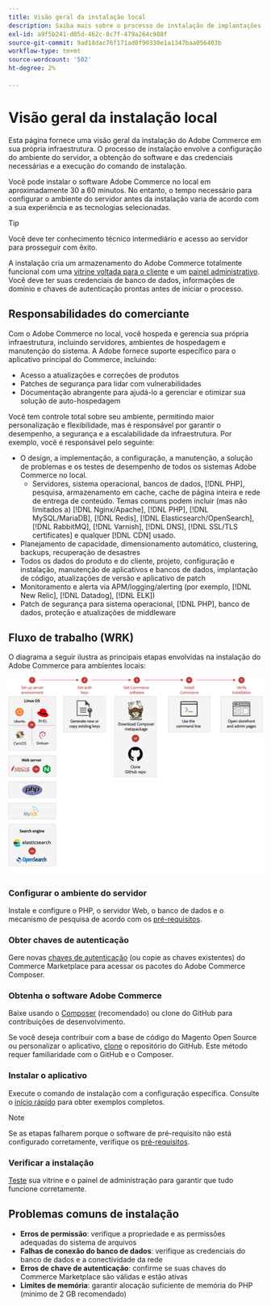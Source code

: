 ```yaml
---
title: Visão geral da instalação local
description: Saiba mais sobre o processo de instalação de implantações locais do Adobe Commerce.
exl-id: a9f5b241-d05d-462c-8c7f-479a264c988f
source-git-commit: 9ad18dac76f171ad0f90330e1a1347baa056403b
workflow-type: tm+mt
source-wordcount: '502'
ht-degree: 2%

---
```



# Visão geral da instalação local

Esta página fornece uma visão geral da instalação do Adobe Commerce em sua própria infraestrutura. O processo de instalação envolve a configuração do ambiente do servidor, a obtenção do software e das credenciais necessárias e a execução do comando de instalação.

Você pode instalar o software Adobe Commerce no local em aproximadamente 30 a 60 minutos. No entanto, o tempo necessário para configurar o ambiente do servidor antes da instalação varia de acordo com a sua experiência e as tecnologias selecionadas.

>[!TIP]
>
>Você deve ter conhecimento técnico intermediário e acesso ao servidor para prosseguir com êxito.

A instalação cria um armazenamento do Adobe Commerce totalmente funcional com uma [vitrine voltada para o cliente](https://experienceleague.adobe.com/en/docs/commerce-admin/start/storefront/storefront) e um [painel administrativo](https://experienceleague.adobe.com/en/docs/commerce-admin/start/admin/admin). Você deve ter suas credenciais de banco de dados, informações de domínio e chaves de autenticação prontas antes de iniciar o processo.

## Responsabilidades do comerciante

Com o Adobe Commerce no local, você hospeda e gerencia sua própria infraestrutura, incluindo servidores, ambientes de hospedagem e manutenção do sistema. A Adobe fornece suporte específico para o aplicativo principal do Commerce, incluindo:

- Acesso a atualizações e correções de produtos
- Patches de segurança para lidar com vulnerabilidades
- Documentação abrangente para ajudá-lo a gerenciar e otimizar sua solução de auto-hospedagem

Você tem controle total sobre seu ambiente, permitindo maior personalização e flexibilidade, mas é responsável por garantir o desempenho, a segurança e a escalabilidade da infraestrutura. Por exemplo, você é responsável pelo seguinte:

- O design, a implementação, a configuração, a manutenção, a solução de problemas e os testes de desempenho de todos os sistemas Adobe Commerce no local.
   - Servidores, sistema operacional, bancos de dados, [!DNL PHP], pesquisa, armazenamento em cache, cache de página inteira e rede de entrega de conteúdo. Temas comuns podem incluir (mas não limitados a) [!DNL Nginx/Apache], [!DNL PHP], [!DNL MySQL/MariaDB], [!DNL Redis], [!DNL Elasticsearch/OpenSearch], [!DNL RabbitMQ], [!DNL Varnish], [!DNL DNS], [!DNL SSL/TLS certificates] e qualquer [!DNL CDN] usado.
- Planejamento de capacidade, dimensionamento automático, clustering, backups, recuperação de desastres
- Todos os dados do produto e do cliente, projeto, configuração e instalação, manutenção de aplicativos e bancos de dados, implantação de código, atualizações de versão e aplicativo de patch
- Monitoramento e alerta via APM/logging/alerting (por exemplo, [!DNL New Relic], [!DNL Datadog], [!DNL ELK])
- Patch de segurança para sistema operacional, [!DNL PHP], banco de dados, proteção e atualizações de middleware

## Fluxo de trabalho (WRK)

O diagrama a seguir ilustra as principais etapas envolvidas na instalação do Adobe Commerce para ambientes locais:

![Como funciona a instalação](../assets/installation/on-premises-install.drawio.svg)

### Configurar o ambiente do servidor

Instale e configure o PHP, o servidor Web, o banco de dados e o mecanismo de pesquisa de acordo com os [pré-requisitos](prerequisites/overview.md).

### Obter chaves de autenticação

Gere novas [chaves de autenticação](prerequisites/authentication-keys.md) (ou copie as chaves existentes) do Commerce Marketplace para acessar os pacotes do Adobe Commerce Composer.

### Obtenha o software Adobe Commerce

Baixe usando o [Composer](prerequisites/commerce.md) (recomendado) ou clone do GitHub para contribuições de desenvolvimento.

Se você deseja contribuir com a base de código do Magento Open Source ou personalizar o aplicativo, [clone](https://developer.adobe.com/commerce/contributor/guides/install/clone-repository/) o repositório do GitHub. Este método requer familiaridade com o GitHub e o Composer.

### Instalar o aplicativo

Execute o comando de instalação com a configuração específica. Consulte o [início rápido](composer.md) para obter exemplos completos.

>[!NOTE]
>
>Se as etapas falharem porque o software de pré-requisito não está configurado corretamente, verifique os [pré-requisitos](prerequisites/overview.md).

### Verificar a instalação

[Teste](next-steps/verify.md) sua vitrine e o painel de administração para garantir que tudo funcione corretamente.

## Problemas comuns de instalação

- **Erros de permissão**: verifique a propriedade e as permissões adequadas do sistema de arquivos
- **Falhas de conexão do banco de dados**: verifique as credenciais do banco de dados e a conectividade da rede
- **Erros de chave de autenticação**: confirme se suas chaves do Commerce Marketplace são válidas e estão ativas
- **Limites de memória**: garantir alocação suficiente de memória do PHP (mínimo de 2 GB recomendado)
